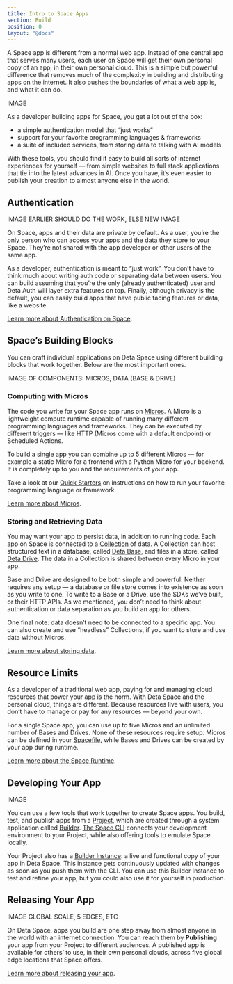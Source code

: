 ```yaml
---
title: Intro to Space Apps
section: Build
position: 0
layout: "@docs"
---
```


A Space app is different from a normal web app. Instead of one central app that serves many users, each user on Space will get their own personal copy of an app, in their own personal cloud. This is a simple but powerful difference that removes much of the complexity in building and distributing apps on the internet. It also pushes the boundaries of what a web app is, and what it can do.

IMAGE

As a developer building apps for Space, you get a lot out of the box:

- a simple authentication model that “just works”
- support for your favorite programming languages & frameworks
- a suite of included services, from storing data to talking with AI models

With these tools, you should find it easy to build all sorts of internet experiences for yourself — from simple websites to full stack applications that tie into the latest advances in AI. Once you have, it’s even easier to publish your creation to almost anyone else in the world.

## Authentication

IMAGE EARLIER SHOULD DO THE WORK, ELSE NEW IMAGE

On Space, apps and their data are private by default. As a user, you’re the only person who can access your apps and the data they store to your Space. They’re not shared with the app developer or other users of the same app. 

As a developer, authentication is meant to “just work”. You don’t have to think much about writing auth code or separating data between users. You can build assuming that you’re the only (already authenticated) user and Deta Auth will layer extra features on top. Finally, although privacy is the default, you can easily build apps that have public facing features or data, like a website. 

[Learn more about Authentication on Space](/docs/en/build/fundamentals/the-space-runtime/authentication).

## Space’s Building Blocks

You can craft individual applications on Deta Space using different building blocks that work together. Below are the most important ones.

IMAGE OF COMPONENTS: MICROS, DATA (BASE & DRIVE) 

### Computing with Micros

The code you write for your Space app runs on [Micros](/docs/en/build/fundamentals/the-space-runtime/micros). A Micro is a lightweight compute runtime capable of running many different programming languages and frameworks. They can be executed by different triggers — like HTTP (Micros come with a default endpoint) or Scheduled Actions. 

To build a single app you can combine up to 5 different Micros — for example a static Micro for a frontend with a Python Micro for your backend. It is completely up to you and the requirements of your app.

Take a look at our [Quick Starters](/docs/en/build/quick-starts) on instructions on how to run your favorite programming language or framework. 

[Learn more about Micros](/docs/en/build/fundamentals/the-space-runtime/micros).

### Storing and Retrieving Data

You may want your app to persist data, in addition to running code. Each app on Space is connected to a [Collection](/docs/en/build/fundamentals/data-storage#collections) of data. A Collection can host structured text in a database, called [Deta Base](/docs/en/build/fundamentals/data-storage#deta-base), and files in a store, called [Deta Drive](/docs/en/build/fundamentals/data-storage#deta-drive). The data in a Collection is shared between every Micro in your app.

Base and Drive are designed to be both simple and powerful. Neither requires any setup — a database or file store comes into existence as soon as you write to one. To write to a Base or a Drive, use the SDKs we’ve built, or their HTTP APIs. As we mentioned, you don’t need to think about authentication or data separation as you build an app for others.

One final note: data doesn’t need to be connected to a specific app. You can also create and use “headless” Collections, if you want to store and use data without Micros. 

[Learn more about storing data](/docs/en/build/fundamentals/data-storage).

## **Resource Limits**

As a developer of a traditional web app, paying for and managing cloud resources that power your app is the norm. With Deta Space and the personal cloud, things are different. Because resources live with users, you don’t have to manage or pay for any resources — beyond your own. 

For a single Space app, you can use up to five Micros and an unlimited number of Bases and Drives. None of these resources require setup. Micros can be defined in your [Spacefile](/docs/en/build/reference/spacefile), while Bases and Drives can be created by your app during runtime.

[Learn more about the Space Runtime](/docs/en/build/fundamentals/the-space-runtime/about).

## Developing Your App

IMAGE 

You can use a few tools that work together to create Space apps. You build, test, and publish apps from a [Project](/docs/en/build/fundamentals/development/projects), which are created through a system application called [Builder](/docs/en/build/fundamentals/development/builder). [The Space CLI](/docs/en/build/fundamentals/space-cli) connects your development environment to your Project, while also offering tools to emulate Space locally. 

Your Project also has a [Builder Instance](/docs/en/build/fundamentals/development/builder-instance): a live and functional copy of your app in Deta Space. This instance gets continuously updated with changes as soon as you push them with the CLI. You can use this Builder Instance to test and refine your app, but you could also use it for yourself in production.

## Releasing Your App

IMAGE GLOBAL SCALE, 5 EDGES, ETC

On Deta Space, apps you build are one step away from almost anyone in the world with an internet connection. You can reach them by **Publishing** your app from your Project to different audiences. A published app is available for others’ to use, in their own personal clouds, across five global edge locations that Space offers.

[Learn more about releasing your app](/docs/en/publish).